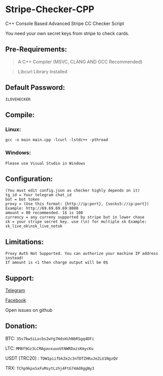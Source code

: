 # Stripe-Checker-CPP
C++ Console Based Advanced Stripe CC Checker Script

You need your own secret keys from stripe to check cards.

## Pre-Requirements:
> A C++ Compiler (MSVC, CLANG AND GCC Recommended)

> Libcurl Library Installed

## Default Password:
```
ILOVEHECKER
```

## Compile:
  ### Linux:
    gcc -o main main.cpp -lcurl -lstdc++ -pthread
  ### Windows:
    Please use Visual Studio in Windows
    
## Configuration:
```
(You must edit config.json as checker highly depends on it)
tg_id = Your telegram chat_id
bot = bot token
proxy = (Use this format: {http://ip:port}, {socks5://ip:port}) Example: http://69.69.69.69:8080
amount = 80 recommended. 1$ is 100
currency = any curreny supported by stripe but in lower chase
sk = your stripe secret key. use (\n) for multiple sk Example: sk_live_ok\nsk_live_notok
```

## Limitations:

```
Proxy Auth Not Supported. You can authorize your machine IP address instead!
If amount is <1 then charge output will be 0$
```

## Support:
 
  [Telegram](https://t.me/fakehecker)

  [Facebook](https://facebook.com/jnaid.rahman.im)

  Open issues on github

## Donation:

  BTC: ```35s7bwSiLocbs2wYg7HdsHihNbRSgq4DFi```

  LTC: ```MM8f9Gz3LCMAgavxuuoUtNWRDazsKmycKu```

  USDT [TRC20] : ```TDW1piifbkZe2c3nTDTZHKuJe2LU1NgzQV```

  TRX: ```TChp9kpxSxFuMsytLzhj4FtG74Ad8ggNy3```
